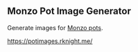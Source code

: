 ## Monzo Pot Image Generator

Generate images for [Monzo pots](https://monzo.com/help/budgeting-overdrafts-savings/what-is-a-pot).

https://potimages.rknight.me/
